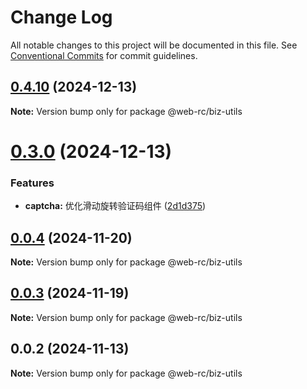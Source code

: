 # Change Log

All notable changes to this project will be documented in this file.
See [Conventional Commits](https://conventionalcommits.org) for commit guidelines.

## [0.4.10](https://github.com/weidyg/web-rc/compare/@web-rc/biz-utils@0.3.0...@web-rc/biz-utils@0.4.10) (2024-12-13)

**Note:** Version bump only for package @web-rc/biz-utils

# [0.3.0](https://github.com/weidyg/web-rc/compare/@web-rc/biz-utils@0.0.4...@web-rc/biz-utils@0.3.0) (2024-12-13)

### Features

- **captcha:** 优化滑动旋转验证码组件 ([2d1d375](https://github.com/weidyg/web-rc/commit/2d1d375751849b659cad76ec55e20d046b5e4da9))

## [0.0.4](https://github.com/weidyg/web-rc/compare/@web-rc/biz-utils@0.0.3...@web-rc/biz-utils@0.0.4) (2024-11-20)

**Note:** Version bump only for package @web-rc/biz-utils

## [0.0.3](https://github.com/weidyg/web-rc/compare/@web-rc/biz-utils@0.0.2...@web-rc/biz-utils@0.0.3) (2024-11-19)

**Note:** Version bump only for package @web-rc/biz-utils

## 0.0.2 (2024-11-13)

**Note:** Version bump only for package @web-rc/biz-utils
